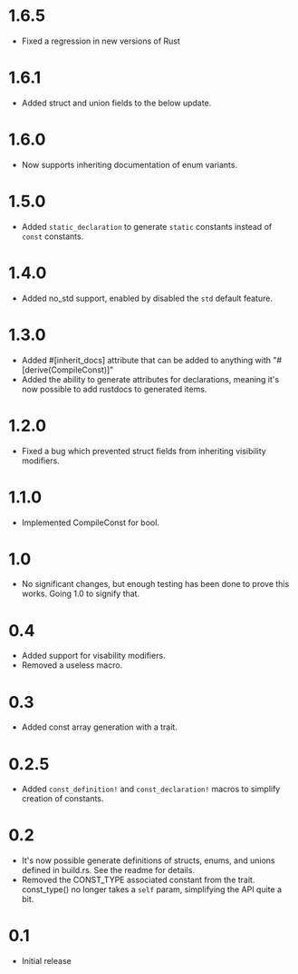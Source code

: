 # 1.6.5
- Fixed a regression in new versions of Rust

# 1.6.1
- Added struct and union fields to the below update.

# 1.6.0
- Now supports inheriting documentation of enum variants.

# 1.5.0
- Added `static_declaration` to generate `static` constants instead of `const` constants.

# 1.4.0 
- Added no_std support, enabled by disabled the `std` default feature.

# 1.3.0
- Added #[inherit_docs] attribute that can be added to anything with "#[derive(CompileConst)]"
- Added the ability to generate attributes for declarations, meaning it's now possible to add rustdocs to generated items.

# 1.2.0
- Fixed a bug which prevented struct fields from inheriting visibility modifiers.

# 1.1.0
- Implemented CompileConst for bool.

# 1.0
- No significant changes, but enough testing has been done to prove this works. Going 1.0 to signify that.

# 0.4
- Added support for visability modifiers.
- Removed a useless macro.

# 0.3
- Added const array generation with a trait.

# 0.2.5
- Added `const_definition!` and `const_declaration!` macros to simplify creation of constants.

# 0.2
- It's now possible generate definitions of structs, enums, and unions defined in build.rs. See the readme for details.
- Removed the CONST_TYPE associated constant from the trait. const_type() no longer takes a `self` param, simplifying
the API quite a bit.

# 0.1
- Initial release
